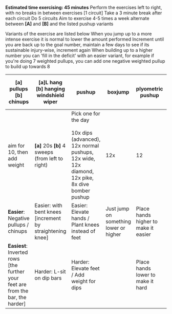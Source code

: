 **Estimated time exercising: 45 minutes**
Perform the exercises left to right, with no breaks in between exercises [1 circuit]
Take a 3 minute break after each circuit
Do 5 circuits
Aim to exercise 4-5 times a week
alternate between **[A]** and **[B]** and the listed pushup variants

Variants of the exercise are listed below
When you jump up to a more intense exercise it is normal to lower the amount performed
Increment until you are back up to the goal number, maintain a few days to see if its sustainable injury-wise, increment again
When building up to a higher number you can 'fill in the deficit' with an easier variant, for example if you're doing 7 weighted pullups, you can add one negative weighted pullup to build up towards 8

| [a] pullups [b] chinups                                                         | [a]L hang [b] hanging windshield wiper                    | pushup                                                                                                               | boxjump                                | plyometric pushup                    | [a] Step-up [as high as comfortable][b] Bulgarian Split Squats |
| ------------------------------------------------------------------------------- | --------------------------------------------------------- | -------------------------------------------------------------------------------------------------------------------- | -------------------------------------- | ------------------------------------ | -------------------------------------------------------------- |
| aim for 10, then add weight                                                     | **[a]** 20s  **[b]** 4 sweeps (from left to right)        | Pick one for the day <br> <br> 10x dips (advanced), 12x normal pushups, 12x wide, 12x diamond, 12x pike,  8x dive bomber pushup | 12x                                    | 12                                   | **[a]** 12x **[b]** 7x per leg                                 |
| **Easier**: Negative pullups / chinups                                          | Easier: with bent knees [increment by straightening knee] | Easier: Elevate hands / Plant knees instead of feet                                                                  | Just jump on something lower or higher | Place hands higher to make it easier | Step up on something higher or lower / add weight              |
| **Easiest**: Inverted rows [the further your feet are from the bar, the harder] | Harder: L-sit on dip bars                                 | Harder: Elevate feet / Add weight for dips                                                                           |                                        | Place hands lower to make it hard    | No real way to make bulgarian split squats easier              | 
